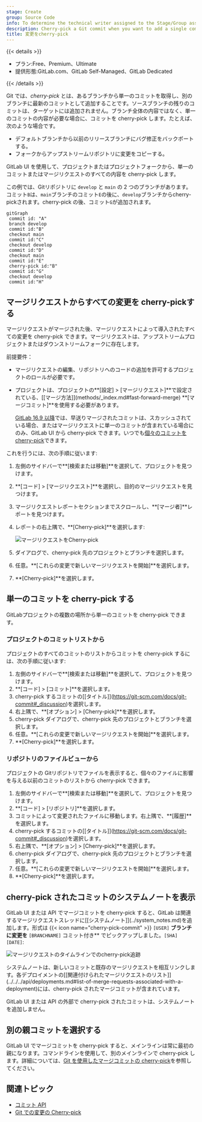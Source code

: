 ```yaml
---
stage: Create
group: Source Code
info: To determine the technical writer assigned to the Stage/Group associated with this page, see https://handbook.gitlab.com/handbook/product/ux/technical-writing/#assignments
description: Cherry-pick a Git commit when you want to add a single commit from one branch to another.
title: 変更をcherry-pick
---
```


{{< details >}}

- プラン:Free、Premium、Ultimate
- 提供形態:GitLab.com、GitLab Self-Managed、GitLab Dedicated

{{< /details >}}

Git では、*cherry-pick* とは、あるブランチから単一のコミットを取得し、別のブランチに最新のコミットとして追加することです。ソースブランチの残りのコミットは、ターゲットには追加されません。ブランチ全体の内容ではなく、単一のコミットの内容が必要な場合に、コミットを cherry-pick します。たとえば、次のような場合です。

- デフォルトブランチから以前のリリースブランチにバグ修正をバックポートする。
- フォークからアップストリームリポジトリに変更をコピーする。

GitLab UI を使用して、プロジェクトまたはプロジェクトフォークから、単一のコミットまたはマージリクエストのすべての内容を cherry-pick します。

この例では、Gitリポジトリに `develop` と `main` の 2 つのブランチがあります。コミット`B`は、`main`ブランチのコミット`E`の後に、`develop`ブランチからcherry-pickされます。cherry-pick の後、コミット`G`が追加されます。

```mermaid
gitGraph
 commit id: "A"
 branch develop
 commit id:"B"
 checkout main
 commit id:"C"
 checkout develop
 commit id:"D"
 checkout main
 commit id:"E"
 cherry-pick id:"B"
 commit id:"G"
 checkout develop
 commit id:"H"
```

## マージリクエストからすべての変更を cherry-pickする

マージリクエストがマージされた後、マージリクエストによって導入されたすべての変更を cherry-pick できます。マージリクエストは、アップストリームプロジェクトまたはダウンストリームフォークに存在します。

前提要件：

- マージリクエストの編集、リポジトリへのコードの追加を許可するプロジェクトのロールが必要です。
- プロジェクトは、プロジェクトの**\[設定] > \[マージリクエスト]**で設定されている、[\[マージ方法]](methods/_index.md#fast-forward-merge) **\[マージコミット]**を使用する必要があります。

  [GitLab 16.9 以降](https://gitlab.com/gitlab-org/gitlab/-/issues/142152)では、早送りマージされたコミットは、スカッシュされている場合、またはマージリクエストに単一のコミットが含まれている場合にのみ、GitLab UI から cherry-pick できます。いつでも[個々のコミットをcherry-pick](#cherry-pick-a-single-commit)できます。

これを行うには、次の手順に従います:

1. 左側のサイドバーで**\[検索または移動]**を選択して、プロジェクトを見つけます。
1. **\[コード] > \[マージリクエスト]**を選択し、目的のマージリクエストを見つけます。
1. マージリクエストレポートセクションまでスクロールし、**\[マージ者]**レポートを見つけます。
1. レポートの右上隅で、**\[Cherry-pick]**を選択します:

   ![マージリクエストをCherry-pick](img/cherry_pick_v15_4.png)
1. ダイアログで、cherry-pick 先のプロジェクトとブランチを選択します。
1. 任意。**\[これらの変更で新しいマージリクエストを開始]**を選択します。
1. **\[Cherry-pick]**を選択します。

## 単一のコミットを cherry-pick する

GitLabプロジェクトの複数の場所から単一のコミットを cherry-pick できます。

### プロジェクトのコミットリストから

プロジェクトのすべてのコミットのリストからコミットを cherry-pick するには、次の手順に従います:

1. 左側のサイドバーで**\[検索または移動]**を選択して、プロジェクトを見つけます。
1. **\[コード] > \[コミット]**を選択します。
1. cherry-pick するコミットの[\[タイトル]](https://git-scm.com/docs/git-commit#_discussion)を選択します。
1. 右上隅で、**\[オプション] > \[Cherry-pick]**を選択します。
1. cherry-pick ダイアログで、cherry-pick 先のプロジェクトとブランチを選択します。
1. 任意。**\[これらの変更で新しいマージリクエストを開始]**を選択します。
1. **\[Cherry-pick]**を選択します。

### リポジトリのファイルビューから

プロジェクトの Gitリポジトリでファイルを表示すると、個々のファイルに影響を与える以前のコミットのリストから cherry-pick できます。

1. 左側のサイドバーで**\[検索または移動]**を選択して、プロジェクトを見つけます。
1. **\[コード] > \[リポジトリ]**を選択します。
1. コミットによって変更されたファイルに移動します。右上隅で、**\[履歴]**を選択します。
1. cherry-pick するコミットの[\[タイトル]](https://git-scm.com/docs/git-commit#_discussion)を選択します。
1. 右上隅で、**\[オプション] > \[Cherry-pick]**を選択します。
1. cherry-pick ダイアログで、cherry-pick 先のプロジェクトとブランチを選択します。
1. 任意。**\[これらの変更で新しいマージリクエストを開始]**を選択します。
1. **\[Cherry-pick]**を選択します。

## cherry-pick されたコミットのシステムノートを表示

GitLab UI または API でマージコミットを cherry-pick すると、GitLab は関連するマージリクエストスレッドに[\[システムノート]](../system_notes.md)を追加します。形式は {{< icon name="cherry-pick-commit" >}} `[USER]` **ブランチに変更を** `[BRANCHNAME]` コミット付き\** でピックアップしました。`[SHA]` `[DATE]`:

![マージリクエストのタイムラインでのcherry-pick追跡](img/cherry_pick_mr_timeline_v15_4.png)

システムノートは、新しいコミットと既存のマージリクエストを相互リンクします。各デプロイメントの[\[関連付けられたマージリクエストのリスト]](../../../api/deployments.md#list-of-merge-requests-associated-with-a-deployment)には、cherry-pick されたマージコミットが含まれています。

GitLab UI または API の外部で cherry-pick されたコミットは、システムノートを追加しません。

## 別の親コミットを選択する

GitLab UI でマージコミットを cherry-pick すると、メインラインは常に最初の親になります。コマンドラインを使用して、別のメインラインで cherry-pick します。詳細については、[Git を使用したマージコミットの cherry-pick](../../../topics/git/cherry_pick.md#cherry-pick-a-merge-commit)を参照してください。

## 関連トピック

- [コミット API](../../../api/commits.md#cherry-pick-a-commit)
- [Git での変更の Cherry-pick](../../../topics/git/cherry_pick.md)
